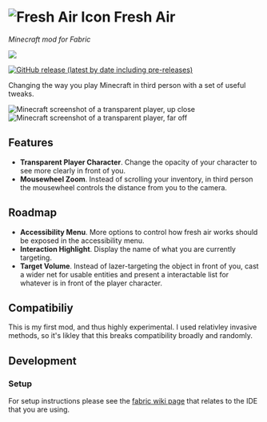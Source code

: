
# ![Fresh Air Icon](https://u.cubeupload.com/lukeKaalim/icon.png) Fresh Air

_Minecraft mod for Fabric_

[![](https://modrinth-utils.vercel.app/api/badge/versions?id=xPjiuCVF&logo=true)](https://modrinth.com/mod/fresh-air)

[![GitHub release (latest by date including pre-releases)](https://img.shields.io/github/v/release/lukekaalim/minecraft-fresh-air?include_prereleases)](https://github.com/lukekaalim/minecraft-fresh-air)

Changing the way you play Minecraft in third person with a set of useful tweaks.

![Minecraft screenshot of a transparent player, up close](https://u.cubeupload.com/lukeKaalim/screenshotclose.png)
![Minecraft screenshot of a transparent player, far off](https://u.cubeupload.com/lukeKaalim/screenshotfar.png)


## Features
 - **Transparent Player Character**. Change the opacity of your character to see more clearly in front of you.
 - **Mousewheel Zoom**. Instead of scrolling your inventory, in third person the mousewheel controls the distance from you to the camera.

## Roadmap
 - **Accessibility Menu**. More options to control how fresh air works should be exposed in the accessibility menu.
 - **Interaction Highlight**. Display the name of what you are currently targeting.
 - **Target Volume**. Instead of lazer-targeting the object in front of you, cast a wider net for usable entities and present a interactable list for whatever is in front of the player character.


## Compatibiliy

This is my first mod, and thus highly experimental. I used relativley invasive methods, so it's likley that this breaks compatibility broadly and randomly.

## Development

### Setup

For setup instructions please see the [fabric wiki page](https://fabricmc.net/wiki/tutorial:setup) that relates to the IDE that you are using.
